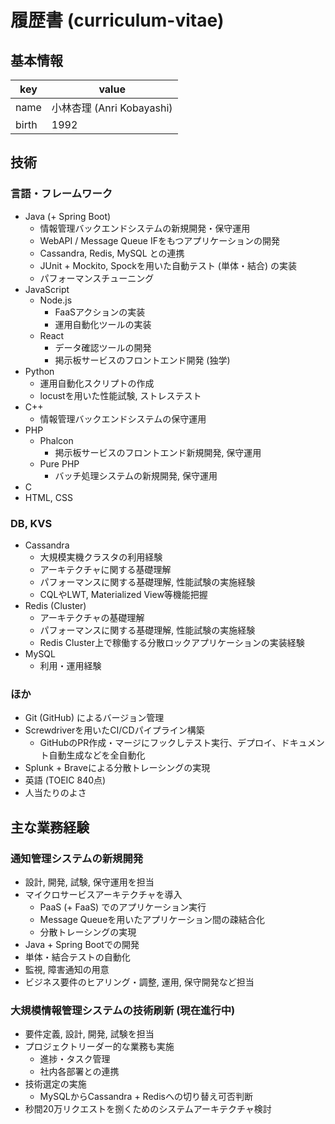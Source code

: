 # 履歴書 (curriculum-vitae)
## 基本情報

| key | value |
| -- | -- |
| name | 小林杏理 (Anri Kobayashi) |
| birth | 1992 |

## 技術
### 言語・フレームワーク
- Java (+ Spring Boot) 
  - 情報管理バックエンドシステムの新規開発・保守運用
  - WebAPI / Message Queue IFをもつアプリケーションの開発
  - Cassandra, Redis, MySQL との連携
  - JUnit + Mockito, Spockを用いた自動テスト (単体・結合) の実装
  - パフォーマンスチューニング
- JavaScript
  - Node.js
    - FaaSアクションの実装
    - 運用自動化ツールの実装
  - React
    - データ確認ツールの開発
    - 掲示板サービスのフロントエンド開発 (独学)
- Python
  - 運用自動化スクリプトの作成
  - locustを用いた性能試験, ストレステスト
- C++
  - 情報管理バックエンドシステムの保守運用
- PHP
  - Phalcon
    - 掲示板サービスのフロントエンド新規開発, 保守運用
  - Pure PHP
    - バッチ処理システムの新規開発, 保守運用
- C
- HTML, CSS

### DB, KVS
- Cassandra
  - 大規模実機クラスタの利用経験
  - アーキテクチャに関する基礎理解
  - パフォーマンスに関する基礎理解, 性能試験の実施経験
  - CQLやLWT, Materialized View等機能把握
- Redis (Cluster)
  - アーキテクチャの基礎理解
  - パフォーマンスに関する基礎理解, 性能試験の実施経験
  - Redis Cluster上で稼働する分散ロックアプリケーションの実装経験
- MySQL
  - 利用・運用経験

### ほか
- Git (GitHub) によるバージョン管理
- Screwdriverを用いたCI/CDパイプライン構築
  - GitHubのPR作成・マージにフックしテスト実行、デプロイ、ドキュメント自動生成などを全自動化
- Splunk + Braveによる分散トレーシングの実現
- 英語 (TOEIC 840点)
- 人当たりのよさ

## 主な業務経験
### 通知管理システムの新規開発
- 設計, 開発, 試験, 保守運用を担当
- マイクロサービスアーキテクチャを導入
  - PaaS (+ FaaS) でのアプリケーション実行
  - Message Queueを用いたアプリケーション間の疎結合化
  - 分散トレーシングの実現
- Java + Spring Bootでの開発
- 単体・結合テストの自動化
- 監視, 障害通知の用意
- ビジネス要件のヒアリング・調整, 運用, 保守開発など担当

### 大規模情報管理システムの技術刷新 (現在進行中)
- 要件定義, 設計, 開発, 試験を担当
- プロジェクトリーダー的な業務も実施
  - 進捗・タスク管理
  - 社内各部署との連携
- 技術選定の実施
  - MySQLからCassandra + Redisへの切り替え可否判断
- 秒間20万リクエストを捌くためのシステムアーキテクチャ検討
